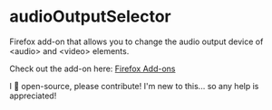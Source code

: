 # audioOutputSelector
Firefox add-on that allows you to change the audio output device of &lt;audio> and &lt;video> elements. 

Check out the add-on here: [Firefox Add-ons](https://addons.mozilla.org/en-GB/firefox/addon/audio-output-selector/)

I 💜 open-source, please contribute! I'm new to this... so any help is appreciated! 

